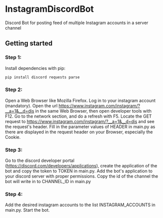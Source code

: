 # InstagramDiscordBot
  Discord Bot for posting feed of multiple Instagram accounts in a server channel
  
## Getting started

### Step 1:
Install dependencies with pip:
```sh
pip install discord requests parse
```

### Step 2:
Open a Web Browser like Mozilla Firefox. Log in to your instagram account (mandatory).
Open the url https://www.instagram.com/instagram/?__a=1&__d=dis in the same Web Browser, then open developer tools with F12.
Go to the network section, and do a refresh with F5. Locate the GET request to https://www.instagram.com/instagram/?__a=1&__d=dis 
and see the request's header. Fill in the parameter values of HEADER in main.py as there are displayed in the request header on your Browser, especially the Cookie.

### Step 3:
Go to the discord developer portal (https://discord.com/developers/applications),
create the application of the bot and copy the token to TOKEN in main.py.
Add the bot's application to your discord server with proper permissions.
Copy the id of the channel the bot will write in to CHANNEL_ID in main.py

### Step 4:
Add the desired instagram accounts to the list INSTAGRAM_ACCOUNTS in main.py.
Start the bot.
